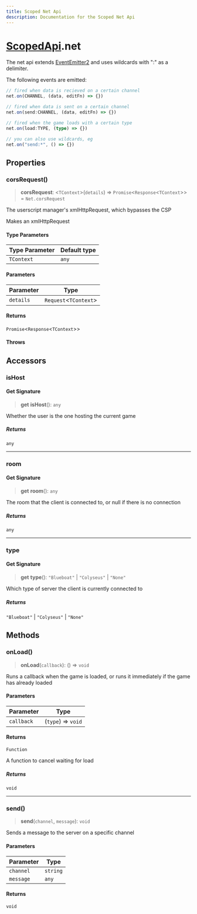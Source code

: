 ```yaml
---
title: Scoped Net Api
description: Documentation for the Scoped Net Api
---
```

# [ScopedApi](./scopedapi).net

The net api extends [EventEmitter2](https://github.com/EventEmitter2/EventEmitter2)
and uses wildcards with ":" as a delimiter.

The following events are emitted:

```ts
// fired when data is recieved on a certain channel
net.on(CHANNEL, (data, editFn) => {})

// fired when data is sent on a certain channel
net.on(send:CHANNEL, (data, editFn) => {})

// fired when the game loads with a certain type
net.on(load:TYPE, (type) => {})

// you can also use wildcards, eg
net.on("send:*", () => {})
```

## Properties

### corsRequest()

> **corsRequest**: \<`TContext`\>(`details`) => `Promise`\<`Response`\<`TContext`\>\> = `Net.corsRequest`

The userscript manager's xmlHttpRequest, which bypasses the CSP

Makes an xmlHttpRequest

#### Type Parameters

| Type Parameter | Default type |
| ------ | ------ |
| `TContext` | `any` |

#### Parameters

| Parameter | Type |
| ------ | ------ |
| `details` | `Request`\<`TContext`\> |

#### Returns

`Promise`\<`Response`\<`TContext`\>\>

#### Throws

## Accessors

### isHost

#### Get Signature

> **get** **isHost**(): `any`

Whether the user is the one hosting the current game

##### Returns

`any`

***

### room

#### Get Signature

> **get** **room**(): `any`

The room that the client is connected to, or null if there is no connection

##### Returns

`any`

***

### type

#### Get Signature

> **get** **type**(): `"Blueboat"` \| `"Colyseus"` \| `"None"`

Which type of server the client is currently connected to

##### Returns

`"Blueboat"` \| `"Colyseus"` \| `"None"`

## Methods

### onLoad()

> **onLoad**(`callback`): () => `void`

Runs a callback when the game is loaded, or runs it immediately if the game has already loaded

#### Parameters

| Parameter | Type |
| ------ | ------ |
| `callback` | (`type`) => `void` |

#### Returns

`Function`

A function to cancel waiting for load

##### Returns

`void`

***

### send()

> **send**(`channel`, `message`): `void`

Sends a message to the server on a specific channel

#### Parameters

| Parameter | Type |
| ------ | ------ |
| `channel` | `string` |
| `message` | `any` |

#### Returns

`void`
